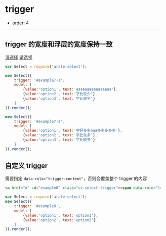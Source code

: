 # trigger

- order: 4

----

<link rel="stylesheet" href="../spm_modules/alice-select/1.1.0/dist/select-debug.css" />

## trigger 的宽度和浮层的宽度保持一致

<a href="#" id="example7-1" class="ui-select-trigger">请选择</a>
<a href="#" id="example7-2" class="ui-select-trigger">请选择</a>

````javascript
var Select = require('arale-select');

new Select({
    trigger: '#example7-1',
    model: [
        {value:'option1', text:'aaaaaaaaaaaaaaaa'},
        {value:'option2', text:'字比较少'},
        {value:'option3', text:'字比较少'}
    ]
}).render();

new Select({
    trigger: '#example7-2',
    model: [
        {value:'option1', text:'字好多多aaa多多多多多'},
        {value:'option2', text:'字比较多'},
        {value:'option3', text:'字比较多'}
    ]
}).render();
````

## 自定义 trigger

需要指定 `data-role="trigger-content"`，否则会覆盖整个 trigger 的内容

````html
<a href="#" id="example8" class="ui-select-trigger"><span data-role="trigger-content"></span><span>x</span></a>
````

````javascript
var Select = require('arale-select');
new Select({
    trigger: '#example8',
    model: [
        {value:'option1', text:'option1'},
        {value:'option2', text:'option2'}
    ]
}).render();
````
